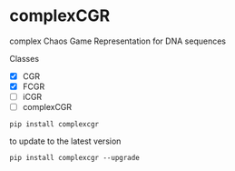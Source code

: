 # complexCGR
complex Chaos Game Representation for DNA sequences

Classes
- [x] CGR
- [x] FCGR
- [ ] iCGR
- [ ] complexCGR

```
pip install complexcgr
```

to update to the latest version
```
pip install complexcgr --upgrade
```